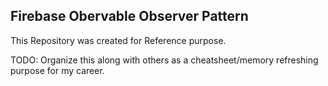 ## Firebase Obervable Observer Pattern

This Repository was created for Reference purpose.

TODO: Organize this along with others as a cheatsheet/memory refreshing purpose for my career.
